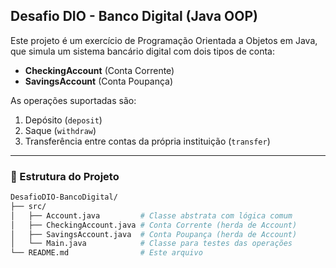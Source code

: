 ## Desafio DIO - Banco Digital (Java OOP)

Este projeto é um exercício de Programação Orientada a Objetos em Java, que simula um sistema bancário digital com dois tipos de conta:

- **CheckingAccount** (Conta Corrente)  
- **SavingsAccount** (Conta Poupança)

As operações suportadas são:

1. Depósito (`deposit`)  
2. Saque (`withdraw`)  
3. Transferência entre contas da própria instituição (`transfer`)

---

### 📁 Estrutura do Projeto

```bash
DesafioDIO-BancoDigital/
├── src/
│   ├── Account.java         # Classe abstrata com lógica comum
│   ├── CheckingAccount.java # Conta Corrente (herda de Account)
│   ├── SavingsAccount.java  # Conta Poupança (herda de Account)
│   └── Main.java            # Classe para testes das operações
└── README.md                # Este arquivo


